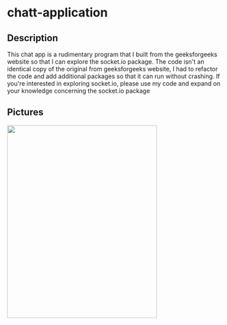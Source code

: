 # chatt-application

## Description
This chat app is a rudimentary program that I built from the geeksforgeeks website
so that I can explore the socket.io package.
The code isn't an identical copy of the original from geeksforgeeks website, I had
to refactor the code and add additional packages so that it can run without crashing.
If you're interested in exploring socket.io, please use my code and expand on your knowledge
concerning the socket.io package

## Pictures
<img src = "" width="350"  height="450">

